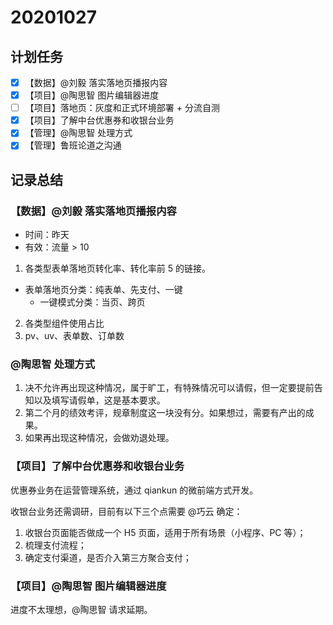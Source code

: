# 20201027

## 计划任务

- [x] 【数据】@刘毅 落实落地页播报内容
- [x] 【项目】@陶思智 图片编辑器进度
- [ ] 【项目】落地页：灰度和正式环境部署 + 分流自测
- [x] 【项目】了解中台优惠券和收银台业务
- [x] 【管理】@陶思智 处理方式
- [x] 【管理】鲁班论道之沟通

## 记录总结

### 【数据】@刘毅 落实落地页播报内容

- 时间：昨天
- 有效：流量 > 10

1. 各类型表单落地页转化率、转化率前 5 的链接。

- 表单落地页分类：纯表单、先支付、一键
  - 一键模式分类：当页、跨页

2. 各类型组件使用占比
3. pv、uv、表单数、订单数

### @陶思智 处理方式

1. 决不允许再出现这种情况，属于旷工，有特殊情况可以请假，但一定要提前告知以及填写请假单，这是基本要求。
2. 第二个月的绩效考评，规章制度这一块没有分。如果想过，需要有产出的成果。
3. 如果再出现这种情况，会做劝退处理。

### 【项目】了解中台优惠券和收银台业务

优惠券业务在运营管理系统，通过 qiankun 的微前端方式开发。

收银台业务还需调研，目前有以下三个点需要 @巧云 确定：

1. 收银台页面能否做成一个 H5 页面，适用于所有场景（小程序、PC 等）；
2. 梳理支付流程；
3. 确定支付渠道，是否介入第三方聚合支付；

### 【项目】@陶思智 图片编辑器进度

进度不太理想，@陶思智 请求延期。
